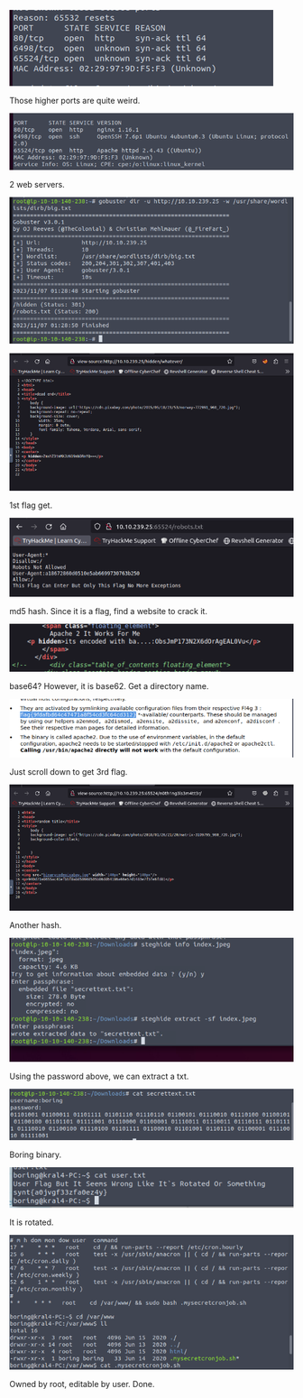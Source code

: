 ![image-20231107092620083](./assets/image-20231107092620083.png)

Those higher ports are quite weird.

![image-20231107092749079](./assets/image-20231107092749079.png)

2 web servers.

![image-20231107092905046](./assets/image-20231107092905046.png)

![image-20231107093013036](./assets/image-20231107093013036.png)

1st flag get.

![image-20231107093347437](./assets/image-20231107093347437.png)

md5 hash. Since it is a flag, find a website to crack it.

![image-20231107093702892](./assets/image-20231107093702892.png)

base64? However, it is base62. Get a directory name.

![image-20231107094052549](./assets/image-20231107094052549.png)

Just scroll down to get 3rd flag.

![image-20231107094147644](./assets/image-20231107094147644.png)

Another hash.

![image-20231107094442262](./assets/image-20231107094442262.png)

Using the password above, we can extract a txt.

![image-20231107094541375](./assets/image-20231107094541375.png)

Boring binary.

![image-20231107094736029](./assets/image-20231107094736029.png)

It is rotated.

![image-20231107095444103](./assets/image-20231107095444103.png)

Owned by root, editable by user. Done.

